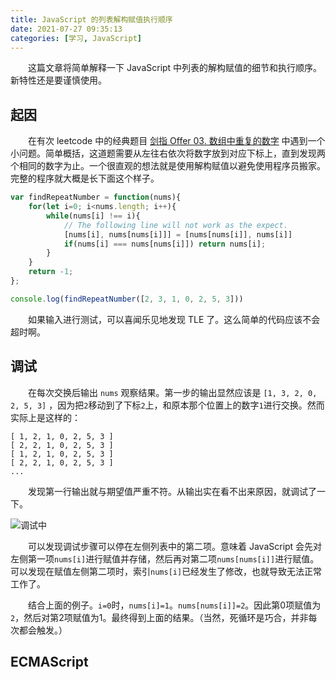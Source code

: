 ```yaml
---
title: JavaScript 的列表解构赋值执行顺序
date: 2021-07-27 09:35:13
categories: [学习, JavaScript]
---
```


　　这篇文章将简单解释一下 JavaScript 中列表的解构赋值的细节和执行顺序。新特性还是要谨慎使用。

<!-- more -->

## 起因

　　在有次 leetcode 中的经典题目 [剑指 Offer 03. 数组中重复的数字](https://leetcode-cn.com/problems/shu-zu-zhong-zhong-fu-de-shu-zi-lcof/) 中遇到一个小问题。简单概括，这道题需要从左往右依次将数字放到对应下标上，直到发现两个相同的数字为止。一个很直观的想法就是使用解构赋值以避免使用程序员搬家。完整的程序就大概是长下面这个样子。

```JavaScript
var findRepeatNumber = function(nums){
    for(let i=0; i<nums.length; i++){
        while(nums[i] !== i){
            // The following line will not work as the expect.
            [nums[i], nums[nums[i]]] = [nums[nums[i]], nums[i]]
            if(nums[i] === nums[nums[i]]) return nums[i];
        }
    }
    return -1;
};

console.log(findRepeatNumber([2, 3, 1, 0, 2, 5, 3]))
``` 

　　如果输入进行测试，可以喜闻乐见地发现 TLE 了。这么简单的代码应该不会超时啊。

## 调试

　　在每次交换后输出 `nums` 观察结果。第一步的输出显然应该是 `[1, 3, 2, 0, 2, 5, 3]` ，因为把`2`移动到了下标`2`上，和原本那个位置上的数字`1`进行交换。然而实际上是这样的：

```
[ 1, 2, 1, 0, 2, 5, 3 ]
[ 2, 2, 1, 0, 2, 5, 3 ]
[ 1, 2, 1, 0, 2, 5, 3 ]
[ 2, 2, 1, 0, 2, 5, 3 ]
...
```

　　发现第一行输出就与期望值严重不符。从输出实在看不出来原因，就调试了一下。

![调试中](./jsdebug.png "调试中")

　　可以发现调试步骤可以停在左侧列表中的第二项。意味着 JavaScript 会先对左侧第一项`nums[i]`进行赋值并存储，然后再对第二项`nums[nums[i]]`进行赋值。可以发现在赋值左侧第二项时，索引`nums[i]`已经发生了修改，也就导致无法正常工作了。

　　结合上面的例子。`i=0`时，`nums[i]=1`。`nums[nums[i]]=2`。因此第0项赋值为`2`，然后对第2项赋值为1。最终得到上面的结果。（当然，死循环是巧合，并非每次都会触发。）

## ECMAScript

